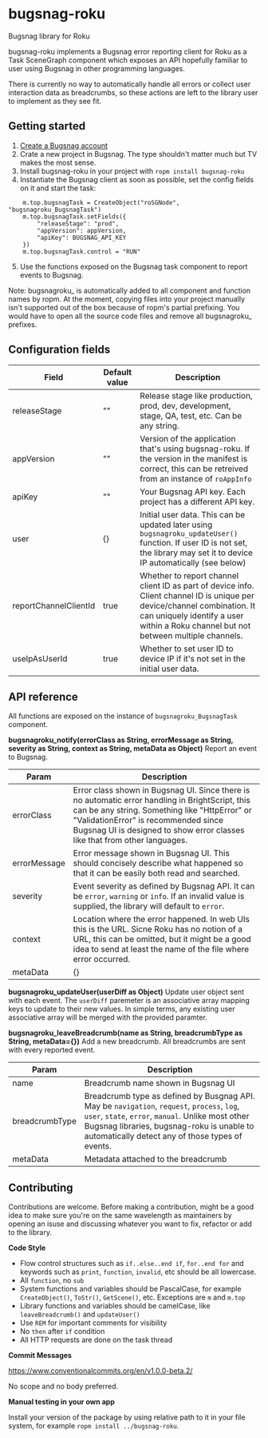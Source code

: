 # bugsnag-roku
Bugsnag library for Roku

bugsnag-roku implements a Bugsnag error reporting client for Roku as a Task SceneGraph component which exposes an API hopefully familiar to user using Bugsnag in other programming languages.

There is currently no way to automatically handle all errors or collect user interaction data as breadcrumbs, so these actions are left to the library user to implement as they see fit.

## Getting started
1. [Create a Bugsnag account](https://www.bugsnag.com)
2. Crate a new project in Bugsnag. The type shouldn't matter much but TV makes the most sense.
3. Install bugsnag-roku in your project with `ropm install bugsnag-roku`
4. Instantiate the Bugsnag client as soon as possible, set the config fields on it and start the task:
```
	m.top.bugsnagTask = CreateObject("roSGNode", "bugsnagroku_BugsnagTask")
	m.top.bugsnagTask.setFields({
		"releaseStage": "prod",
		"appVersion": appVersion,
		"apiKey": BUGSNAG_API_KEY
	})
	m.top.bugsnagTask.control = "RUN"
```
5. Use the functions exposed on the Bugsnag task component to report events to Bugsnag.

Note: bugsnagroku_ is automatically added to all component and function names by ropm. At the moment, copying files into your project manually isn't supported out of the box because of ropm's partial prefixing. You would have to open all the source code files and remove all bugsnagroku_ prefixes.

## Configuration fields

| Field  | Default value | Description |
| ---------- | -------------- | --------------|
| releaseStage | "" | Release stage like production, prod, dev, development, stage, QA, test, etc. Can be any string.
| appVersion | "" | Version of the application that's using bugsnag-roku. If the version in the manifest is correct, this can be retreived from an instance of `roAppInfo`
| apiKey | "" | Your Bugsnag API key. Each project has a different API key.
| user | {} | Initial user data. This can be updated later using `bugsnagroku_updateUser()` function. If user ID is not set, the library may set it to device IP automatically (see below)
| reportChannelClientId | true | Whether to report channel client ID as part of device info. Client channel ID is unique per device/channel combination. It can uniquely identify a user within a Roku channel but not between multiple channels.
| useIpAsUserId | true | Whether to set user ID to device IP if it's not set in the initial user data.

## API reference

All functions are exposed on the instance of `bugsnagroku_BugsnagTask` component.

**bugsnagroku_notify(errorClass as String, errorMessage as String, severity as String, context as String, metaData as Object)**
Report an event to Bugsnag.

| Param  | Description |
| ---------- | -------------- |
| errorClass | Error class shown in Bugsnag UI. Since there is no automatic error handling in BrightScript, this can be any string. Something like "HttpError" or "ValidationError" is recommended since Bugsnag UI is designed to show error classes like that from other languages.
| errorMessage | Error message shown in Bugsnag UI. This should concisely describe what happened so that it can be easily both read and searched.
| severity | Event severity as defined by Bugsnag API. It can be `error`, `warning` or `info`. If an invalid value is supplied, the library will default to `error`.
| context | Location where the error happened. In web UIs this is the URL. Sicne Roku has no notion of a URL, this can be omitted, but it might be a good idea to send at least the name of the file where error occurred.
| metaData | {} | Metadata to attached to event.

**bugsnagroku_updateUser(userDiff as Object)**
Update user object sent with each event. The `userDiff` paremeter is an associative array mapping keys to update to their new values. In simple terms, any existing user associative array will be merged with the provided paramter.

**bugsnagroku_leaveBreadcrumb(name as String, breadcrumbType as String, metaData={})**
Add a new breadcrumb. All breadcrumbs are sent with every reported event.

| Param  | Description |
| ---------- | -------------- |
| name | Breadcrumb name shown in Bugsnag UI
| breadcrumbType | Breadcrumb type as defined by Busgnag API. May be `navigation`, `request`, `process`, `log`, `user`, `state`, `error`, `manual`. Unlike most other Bugsnag libraries, bugsnag-roku is unable to automatically detect any of those types of events.
| metaData | Metadata attached to the breadcrumb

## Contributing

Contributions are welcome. Before making a contribution, might be a good idea to make sure you're on the same wavelength as maintainers by opening an isuse and discussing whatever you want to fix, refactor or add to the library.

**Code Style**

* Flow control structures such as `if..else..end if`, `for..end for` and keywords such as `print`, `function`, `invalid`, etc should be all lowercase.
* All `function`, no `sub`
* System functions and variables should be PascalCase, for example `CreateObject()`, `ToStr()`, `GetScene()`, etc. Exceptions are `m` and `m.top`
* Library functions and variables should be camelCase, like `leaveBreadcrumb()` and `updateUser()`
* Use `REM` for important comments for visibility
* No `then` after `if` condition
* All HTTP requests are done on the task thread

**Commit Messages**

https://www.conventionalcommits.org/en/v1.0.0-beta.2/

No scope and no body preferred.

**Manual testing in your own app**

Install your version of the package by using relative path to it in your file system, for example `ropm install ../bugsnag-roku`.